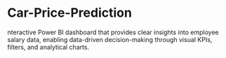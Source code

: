 # Car-Price-Prediction
nteractive Power BI dashboard that provides clear insights into employee salary data, enabling data-driven decision-making through visual KPIs, filters, and analytical charts.

